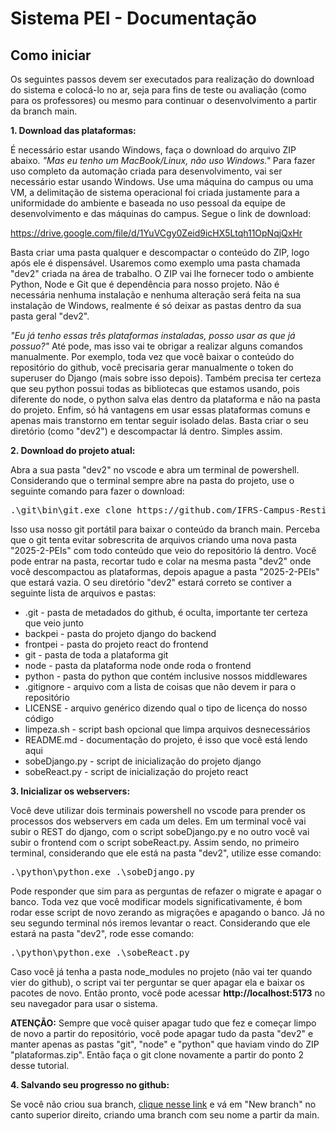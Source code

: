 <h1>Sistema PEI - Documentação</h1>

<h2>Como iniciar</h2>

<p>Os seguintes passos devem ser executados para realização do download do sistema e colocá-lo no ar, seja para fins de teste ou avaliação (como para os professores)
ou mesmo para continuar o desenvolvimento a partir da branch main.</p>

<p><b>1. Download das plataformas:</b></p>
<p>É necessário estar usando Windows, faça o download do arquivo ZIP abaixo. <i>"Mas eu tenho um MacBook/Linux, não uso Windows."</i>
Para fazer uso completo da automação criada para desenvolvimento, vai ser necessário estar usando Windows. Use uma máquina do campus ou uma VM, a delimitação de sistema operacional
foi criada justamente para a uniformidade do ambiente e baseada no uso pessoal da equipe de desenvolvimento e das máquinas do campus. Segue o link de download:</p>

<a href="https://drive.google.com/file/d/1YuVCgy0Zeid9icHX5Ltqh11OpNqjQxHr">https://drive.google.com/file/d/1YuVCgy0Zeid9icHX5Ltqh11OpNqjQxHr</a>

<p>Basta criar uma pasta qualquer e descompactar o conteúdo do ZIP, logo após ele é dispensável. Usaremos como exemplo uma pasta chamada "dev2" criada na área de trabalho. O ZIP vai
lhe fornecer todo o ambiente Python, Node e Git que é dependência para nosso projeto. Não é necessária nenhuma instalação e nenhuma alteração será feita na sua instalação de Windows,
realmente é só deixar as pastas dentro da sua pasta geral "dev2".</p> <i>"Eu já tenho essas três plataformas instaladas, posso usar as que já possuo?"</i> Até pode, mas isso vai te obrigar
a realizar alguns comandos manualmente. Por exemplo, toda vez que você baixar o conteúdo do repositório do github, você precisaria gerar manualmente o token do superuser do Django
(mais sobre isso depois). Também precisa ter certeza que seu python possui todas as bibliotecas que estamos usando, pois diferente do node, o python salva elas dentro da plataforma e
não na pasta do projeto. Enfim, só há vantagens em usar essas plataformas comuns e apenas mais transtorno em tentar seguir isolado delas. Basta criar o seu diretório (como "dev2")
e descompactar lá dentro. Simples assim.</p>

<p><b>2. Download do projeto atual:</b></p>
<p>Abra a sua pasta "dev2" no vscode e abra um terminal de powershell. Considerando que o terminal sempre abre na pasta do projeto, use o seguinte comando para fazer o download:</p>
<pre>.\git\bin\git.exe clone https://github.com/IFRS-Campus-Restinga/2025-2-PEIs.git</pre>
<p>Isso usa nosso git portátil para baixar o conteúdo da branch main. Perceba que o git tenta evitar sobrescrita de arquivos criando uma nova pasta "2025-2-PEIs" com todo conteúdo
que veio do repositório lá dentro. Você pode entrar na pasta, recortar tudo e colar na mesma pasta "dev2" onde você descompactou as plataformas, depois apague a pasta "2025-2-PEIs"
que estará vazia. O seu diretório "dev2" estará correto se contiver a seguinte lista de arquivos e pastas:</p>
<ul><li>.git - pasta de metadados do github, é oculta, importante ter certeza que veio junto</li>
<li>backpei - pasta do projeto django do backend</li>
<li>frontpei - pasta do projeto react do frontend</li>
<li>git - pasta de toda a plataforma git</li>
<li>node - pasta da plataforma node onde roda o frontend</li>
<li>python - pasta do python que contém inclusive nossos middlewares</li>
<li>.gitignore - arquivo com a lista de coisas que não devem ir para o repositório</li>
<li>LICENSE - arquivo genérico dizendo qual o tipo de licença do nosso código</li>
<li>limpeza.sh - script bash opcional que limpa arquivos desnecessários</li>
<li>README.md - documentação do projeto, é isso que você está lendo aqui</li>
<li>sobeDjango.py - script de inicialização do projeto django</li>
<li>sobeReact.py - script de inicialização do projeto react</li></ul>

<p><b>3. Inicializar os webservers:</b></p>
<p>Você deve utilizar dois terminais powershell no vscode para prender os processos dos webservers em cada um deles. Em um terminal você vai subir o REST do django, com o script sobeDjango.py
e no outro você vai subir o frontend com o script sobeReact.py. Assim sendo, no primeiro terminal, considerando que ele está na pasta "dev2", utilize esse comando:</p>
<pre>.\python\python.exe .\sobeDjango.py</pre>
<p>Pode responder que sim para as perguntas de refazer o migrate e apagar o banco. Toda vez que você modificar models significativamente, é bom rodar esse script de novo zerando as migrações
e apagando o banco. Já no seu segundo terminal nós iremos levantar o react. Considerando que ele estará na pasta "dev2", rode esse comando:</p>
<pre>.\python\python.exe .\sobeReact.py</pre>
<p>Caso você já tenha a pasta node_modules no projeto (não vai ter quando vier do github), o script vai ter perguntar se quer apagar ela e baixar os pacotes de novo. Então pronto,
você pode acessar <b>http://localhost:5173</b> no seu navegador para usar o sistema.</p>
<b>ATENÇÃO:</b> Sempre que você quiser apagar tudo que fez e começar limpo de novo a partir do repositório, você pode apagar tudo da pasta "dev2" e manter apenas as pastas "git", "node" e
"python" que haviam vindo do ZIP "plataformas.zip". Então faça o git clone novamente a partir do ponto 2 desse tutorial.

<p><b>4. Salvando seu progresso no github:</b></p>
<p>Se você não criou sua branch, <a href="https://github.com/IFRS-Campus-Restinga/2025-2-PEIs/branches">clique nesse link</a> e vá em "New branch" no canto superior direito, criando uma branch
com seu nome a partir da main.</p>
